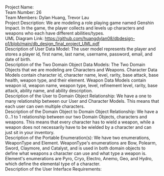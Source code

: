 Project Name: <br/>
Team Number: 26 <br/>
Team Members: Dylan Huang, Trevor Lau <br/>
Project Description: We are modeling a role playing game named Genshin Impact. In the game, the player collects and levels up characters and weapons who each have different abilities/types. <br/>
UML Diagram Link: https://github.com/huangdylan08/dbdesign-p1/blob/main/db_design_final_project_UML.pdf <br/>
Description of User Data Model: The user model represents the player and stores a player id, first name, last name, username, password, email, and date of birth. <br/>
Description of the Two Domain Object Data Models: The Two Domain Objects that we are modeling are Characters and Weapons. Character Data Models contain character id, character name, level, rarity, base attack, base health, weapon type, and their element. Weapon Data Models contain weapon id, weapon name, weapon type, level, refinement level, rarity, base attack, ability name, and ability description.<br/>
Description of the User to Domain Object Relationship: We have a one to many relationship between our User and Character Models. This means that each user can own multiple characters. <br/>
Description of the Domain Object to Domain Object Relationship: We have a 0...1 to 1 relationship between our two Domain Objects, characters and weapons. This means that every character has to wield a weapon, while a weapon does not necessarily have to be wielded by a character and can just sit in your inventory. <br/>
Description of the Portable Enumeration(s): We have two enumerations, WeaponType and Element. WeaponType's enumerations are Bow, Polearm, Sword, Claymore, and Catalyst, and is used in both domain objects to define what weapons a character can use and what type a weapon is. Element's enumerations are Pyro, Cryo, Electro, Anemo, Geo, and Hydro, which define the elemental type of a character. <br/>
Description of the User Interface Requirements: <br/>
